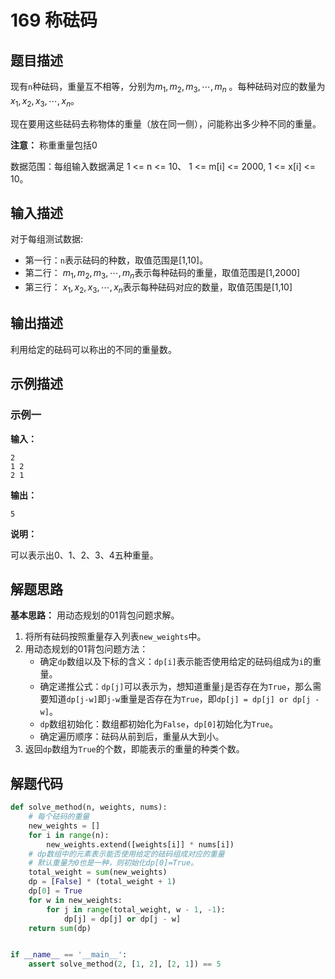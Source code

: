 # 169 称砝码

## 题目描述

现有`n`种砝码，重量互不相等，分别为$m_1 ,m_2 ,m_3, \cdots, m_n$ 。每种砝码对应的数量为$x_1 ,x_2 ,x_3, \cdots, x_n$。

现在要用这些砝码去称物体的重量（放在同一侧），问能称出多少种不同的重量。

**注意：** 称重重量包括0

数据范围：每组输入数据满足 1 <= n <= 10、 1 <= m[i] <= 2000, 1 <= x[i] <= 10。

## 输入描述

对于每组测试数据:

- 第一行：`n`表示砝码的种数，取值范围是[1,10]。
- 第二行： $m_1, m_2, m_3, \cdots, m_n$表示每种砝码的重量，取值范围是[1,2000]
- 第三行： $x_1, x_2, x_3, \cdots, x_n$表示每种砝码对应的数量，取值范围是[1,10]

## 输出描述

利用给定的砝码可以称出的不同的重量数。

## 示例描述

### 示例一

**输入：**

```text
2
1 2
2 1
```

**输出：**

```text
5
```

**说明：**

可以表示出0、1、2、3、4五种重量。

## 解题思路

**基本思路：** 用动态规划的01背包问题求解。

1. 将所有砝码按照重量存入列表`new_weights`中。
2. 用动态规划的01背包问题方法：
    - 确定`dp`数组以及下标的含义：`dp[i]`表示能否使用给定的砝码组成为`i`的重量。
    - 确定递推公式：`dp[j]`可以表示为，想知道重量`j`是否存在为`True`，那么需要知道`dp[j-w]`即`j-w`重量是否存在为`True`，即`dp[j] = dp[j] or dp[j - w]`。
    - `dp`数组初始化：数组都初始化为`False`，`dp[0]`初始化为`True`。
    - 确定遍历顺序：砝码从前到后，重量从大到小。
3. 返回`dp`数组为`True`的个数，即能表示的重量的种类个数。

## 解题代码

```python
def solve_method(n, weights, nums):
    # 每个砝码的重量
    new_weights = []
    for i in range(n):
        new_weights.extend([weights[i]] * nums[i])
    # dp数组中的元素表示能否使用给定的砝码组成对应的重量
    # 默认重量为0也是一种，则初始化dp[0]=True。
    total_weight = sum(new_weights)
    dp = [False] * (total_weight + 1)
    dp[0] = True
    for w in new_weights:
        for j in range(total_weight, w - 1, -1):
            dp[j] = dp[j] or dp[j - w]
    return sum(dp)


if __name__ == '__main__':
    assert solve_method(2, [1, 2], [2, 1]) == 5
```



